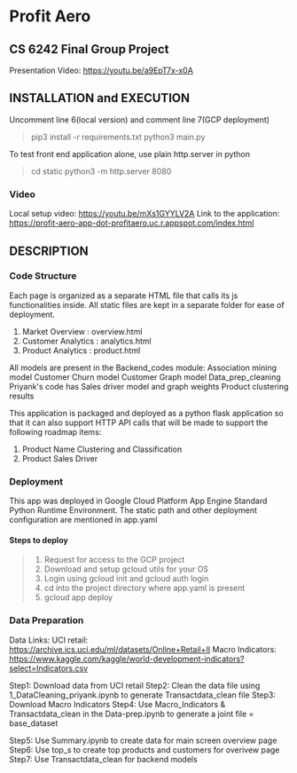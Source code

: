 # Profit Aero
## CS 6242 Final Group Project

Presentation Video: https://youtu.be/a9EpT7x-x0A



## INSTALLATION and EXECUTION
Uncomment line 6(local version) and comment line 7(GCP deployment)
> pip3 install -r requirements.txt
> python3 main.py

To test front end application alone, use plain http.server in python
> cd static
> python3 -m http.server 8080

### Video
Local setup video: https://youtu.be/mXs1GYYLV2A
Link to the application: https://profit-aero-app-dot-profitaero.uc.r.appspot.com/index.html

## DESCRIPTION

### Code Structure
Each page is organized as a separate HTML file that calls its js functionalities inside. All static files are kept in a separate folder for ease of deployment.
1. Market Overview : overview.html
2. Customer Analytics : analytics.html
3. Product Analytics : product.html

All models are present in the Backend_codes module:
Association mining model
Customer Churn model
Customer Graph model
Data_prep_cleaning
Priyank's code has Sales driver model and graph weights
Product clustering
results

This application is packaged and deployed as a python flask application so that it can also support HTTP API calls that will be made to support the following roadmap items:
1. Product Name Clustering and Classification
2. Product Sales Driver

### Deployment
This app was deployed in Google Cloud Platform App Engine Standard Python Runtime Environment. The static path and other deployment configuration are mentioned in app.yaml
#### Steps to deploy
> 1. Request for access to the GCP project
> 2. Download and setup gcloud utils for your OS
> 3. Login using gcloud init and gcloud auth login
> 4. cd into the project directory where app.yaml is present
> 5. gcloud app deploy


### Data Preparation
Data Links:
UCI retail: https://archive.ics.uci.edu/ml/datasets/Online+Retail+II
Macro Indicators:  https://www.kaggle.com/kaggle/world-development-indicators?select=Indicators.csv

Step1: Download data from UCI retail
Step2: Clean the data file using 1_DataCleaning_priyank.ipynb to generate Transactdata_clean file
Step3: Download Macro Indicators
Step4: Use Macro_Indicators & Transactdata_clean in the Data-prep.ipynb to generate a joint file = base_dataset

Step5: Use Summary.ipynb to create data for main screen overview page
Step6: Use top_s to create top products and customers for overivew page 
Step7: Use Transactdata_clean for backend models
